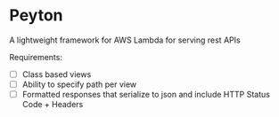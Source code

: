 # Peyton

A lightweight framework for AWS Lambda for serving rest APIs

Requirements:
- [ ] Class based views
- [ ] Ability to specify path per view
- [ ] Formatted responses that serialize to json and include HTTP Status Code + Headers
